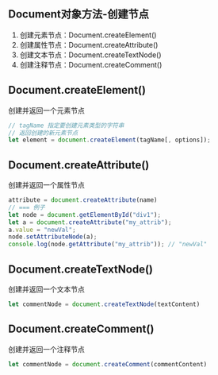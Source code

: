
## Document对象方法-创建节点

1. 创建元素节点：Document.createElement()
2. 创建属性节点：Document.createAttribute()
3. 创建文本节点：Document.createTextNode()
4. 创建注释节点：Document.createComment()

## Document.createElement()
创建并返回一个元素节点
```js
// tagName 指定要创建元素类型的字符串
// 返回创建的新元素节点
let element = document.createElement(tagName[, options]);
```

## Document.createAttribute()
创建并返回一个属性节点
```js
attribute = document.createAttribute(name)
// === 例子
let node = document.getElementById("div1");
let a = document.createAttribute("my_attrib");
a.value = "newVal";
node.setAttributeNode(a);
console.log(node.getAttribute("my_attrib")); // "newVal"
```

## Document.createTextNode()
创建并返回一个文本节点
```js
let commentNode = document.createTextNode(textContent)
```

## Document.createComment()
创建并返回一个注释节点
```js
let commentNode = document.createComment(commentContent) 
```